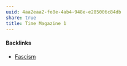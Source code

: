 ```yaml
---
uuid: 4aa2eaa2-fe8e-4ab4-948e-e285006c84db
share: true
title: Time Magazine 1
---
```

#### Backlinks

* [Fascism](/6ae3be0e-34e5-4876-b13a-3ca6038c54a0)